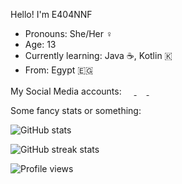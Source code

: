 Hello! I'm E404NNF
- Pronouns: She/Her ♀️
- Age: 13
- Currently learning: Java ☕, Kotlin 🇰
- From: Egypt 🇪🇬

My Social Media accounts:
<a href="https://facebook.com/e404nnf1">
   <img height="16" width="16" src="https://unpkg.com/simple-icons@v5/icons/facebook.svg"/>
</a> 
<a href="https://twitter.com/e404nnf">
   <img height="16" width="16" src="https://unpkg.com/simple-icons@v5/icons/twitter.svg"/>
</a> 
<a href="https://reddit.com/u/e404nnf">
   <img height="16" width="16" src="https://unpkg.com/simple-icons@v5/icons/reddit.svg"/>
</a>

Some fancy stats or something:

![GitHub stats](https://github-readme-stats.vercel.app/api?username=E404NNF&show_icons=true) 

![GitHub streak stats](https://github-readme-streak-stats.herokuapp.com/?user=E404NNF)  

<!---~~The website seems to be dead~~ well it works again--->

![Profile views](https://gpvc.arturio.dev/E404NNF)

